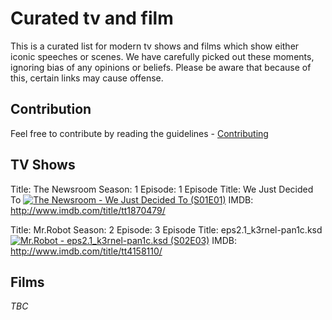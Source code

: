 # Curated tv and film

This is a curated list for modern tv shows and films which show either iconic speeches or scenes. We have carefully picked out these moments, ignoring bias of any opinions or beliefs. Please be aware that because of this, certain links may cause offense.

## Contribution

Feel free to contribute by reading the guidelines - [Contributing](CONTRIBUTING.md)

## TV Shows

Title: The Newsroom
Season: 1
Episode: 1
Episode Title: We Just Decided To
[![The Newsroom - We Just Decided To (S01E01)](https://img.youtube.com/vi/wTjMqda19wk/0.jpg)](https://www.youtube.com/watch?v=wTjMqda19wk)
IMDB: http://www.imdb.com/title/tt1870479/

Title: Mr.Robot
Season: 2
Episode: 3
Episode Title: eps2.1_k3rnel-pan1c.ksd
[![Mr.Robot - eps2.1_k3rnel-pan1c.ksd (S02E03)](https://img.youtube.com/vi/AZeLHD-725o/0.jpg)](https://www.youtube.com/watch?v=AZeLHD-725o)
IMDB: http://www.imdb.com/title/tt4158110/

## Films

*TBC*
